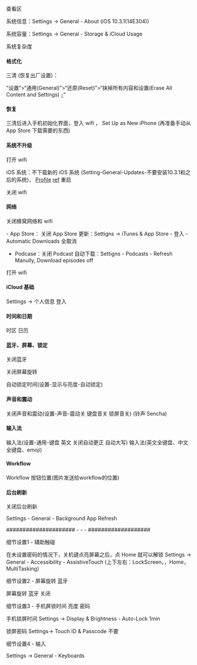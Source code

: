 
查看区

系统信息：Settings -> General - About (iOS 10.3.1(14E304))

系统容量：Settings -> General - Storage & iCloud Usage

系统复杂度

#### 格式化

三清 (恢复出厂设置)：

“设置”>“通用(General)”>“还原(Reset)”>“抹掉所有内容和设置(Erase All Content and Settings) [-](https://support.apple.com/zh-cn/ht201274)”

#### 恢复

三清后进入手机初始化界面，登入 wifi ，
Set Up as New iPhone (再准备手动从 App Store 下载需要的东西)

#### 系统不升级

打开 wifi

iOS 系统：不下载新的 iOS 系统 (Setting-General-Updates-不要安装10.3.1和之后的系统)， [Profile](https://oldcat.me/web/NOOTA9.mobileconfig) [ref](https://sspai.com/post/40961) 重启

关闭 wifi

#### 网络

关闭蜂窝网络和 wifi

- App Store： 关闭 App Store 更新：Settigns -> iTunes & App Store - 登入 - Automatic Downloads 全取消

- Podcase：关闭 Podcast 自动下载：Settigns - Podcasts - Refresh Manully, Download episodes off

打开 wifi

#### iCloud 基础

Settings -> 个人信息 登入

#### 时间和日期

时区 日历

#### 蓝牙、屏幕、锁定

关闭蓝牙

关闭屏幕旋转

自动锁定时间(设置-显示与亮度-自动锁定)

#### 声音和震动

关闭声音和震动(设置-声音-震动关 键盘音关 锁屏音关) (铃声 Sencha)

#### 输入法

输入法(设置-通用-键盘 英文 关闭自动更正 自动大写)
输入法(英文全键盘、中文全键盘、emoji)

#### Workflow

Workflow 按钮位置(图片发送给workflow的位置)

#### 后台刷新

关闭后台刷新

Settings - General - Background App Refresh

##################### - - - ###################

细节设置1 - 辅助触碰

在未设置密码的情况下，关机键点亮屏幕之后，点 Home 就可以解锁
Settings -> General - Accessibility - AssistiveTouch (上下左右：LockScreen，，Home，MultiTasking)

细节设置2 - 屏幕旋转 蓝牙

屏幕旋转 蓝牙 关闭

细节设置3 - 手机屏锁时间 亮度 密码

手机锁屏时间 Settings -> Display & Brightness - Auto-Lock 1min

锁屏密码 Settings-> Touch ID & Passcode 不要

细节设置4 - 输入

Settings -> General - Keyboards

